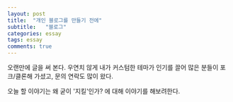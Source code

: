 ```yaml
---
layout: post
title:  "개인 블로그를 만들기 전에"
subtitle:   "블로그"
categories: essay
tags: essay
comments: true
---
```


오랜만에 글을 써 본다. 우연치 않게 내가 커스텀한 테마가 인기를 끌어 많은 분들이 포크/클론해 가셨고, 문의 연락도 많이 왔다.

오늘 할 이야기는 왜 굳이 '지킬'인가? 에 대해 이야기를 해보려한다.

